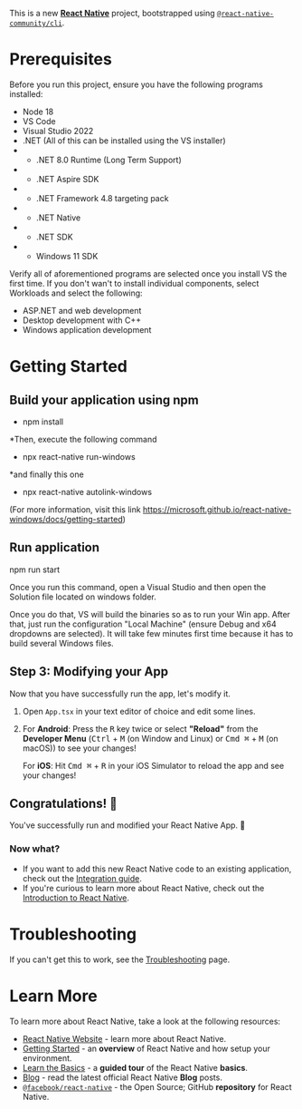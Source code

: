 This is a new [**React Native**](https://reactnative.dev) project, bootstrapped using [`@react-native-community/cli`](https://github.com/react-native-community/cli).


# Prerequisites

Before you run this project, ensure you have the following programs installed:

- Node 18
- VS Code
- Visual Studio 2022
- .NET (All of this can be installed using the VS installer)
- - .NET 8.0 Runtime (Long Term Support)
- - .NET Aspire SDK
- - .NET Framework 4.8 targeting pack
- - .NET Native
- - .NET SDK
- - Windows 11 SDK

Verify all of aforementioned programs are selected once you install VS the first time. If you don't wan't to install individual components, select Workloads and select the following:

- ASP.NET and web development
- Desktop development with C++
- Windows application development

# Getting Started
## Build your application using npm

- npm install

*Then, execute the following command

- npx react-native run-windows

*and finally this one

- npx react-native autolink-windows

(For more information, visit this link https://microsoft.github.io/react-native-windows/docs/getting-started)

## Run application

npm run start

Once you run this command, open a Visual Studio and then open the Solution file located on windows folder.

Once you do that, VS will build the binaries so as to run your Win app. After that, just run the configuration "Local Machine" (ensure Debug and x64 dropdowns are selected). It will take few minutes first time because it has to build several Windows files.

## Step 3: Modifying your App

Now that you have successfully run the app, let's modify it.

1. Open `App.tsx` in your text editor of choice and edit some lines.
2. For **Android**: Press the <kbd>R</kbd> key twice or select **"Reload"** from the **Developer Menu** (<kbd>Ctrl</kbd> + <kbd>M</kbd> (on Window and Linux) or <kbd>Cmd ⌘</kbd> + <kbd>M</kbd> (on macOS)) to see your changes!

   For **iOS**: Hit <kbd>Cmd ⌘</kbd> + <kbd>R</kbd> in your iOS Simulator to reload the app and see your changes!

## Congratulations! :tada:

You've successfully run and modified your React Native App. :partying_face:

### Now what?

- If you want to add this new React Native code to an existing application, check out the [Integration guide](https://reactnative.dev/docs/integration-with-existing-apps).
- If you're curious to learn more about React Native, check out the [Introduction to React Native](https://reactnative.dev/docs/getting-started).

# Troubleshooting

If you can't get this to work, see the [Troubleshooting](https://reactnative.dev/docs/troubleshooting) page.

# Learn More

To learn more about React Native, take a look at the following resources:

- [React Native Website](https://reactnative.dev) - learn more about React Native.
- [Getting Started](https://reactnative.dev/docs/environment-setup) - an **overview** of React Native and how setup your environment.
- [Learn the Basics](https://reactnative.dev/docs/getting-started) - a **guided tour** of the React Native **basics**.
- [Blog](https://reactnative.dev/blog) - read the latest official React Native **Blog** posts.
- [`@facebook/react-native`](https://github.com/facebook/react-native) - the Open Source; GitHub **repository** for React Native.
